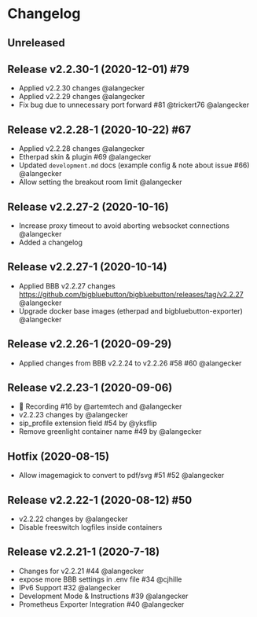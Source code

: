 # Changelog

## Unreleased

## Release v2.2.30-1 (2020-12-01) #79
- Applied v2.2.30 changes @alangecker
- Applied v2.2.29 changes @alangecker
- Fix bug due to unnecessary port forward #81 @trickert76 @alangecker

## Release v2.2.28-1 (2020-10-22) #67
- Applied v2.2.28 changes @alangecker
- Etherpad skin & plugin #69 @alangecker
- Updated `development.md` docs (example config & note about issue #66) @alangecker
- Allow setting the breakout room limit @alangecker

## Release v2.2.27-2 (2020-10-16)
- Increase proxy timeout to avoid aborting websocket connections @alangecker
- Added a changelog

## Release v2.2.27-1 (2020-10-14)
- Applied BBB v2.2.27 changes https://github.com/bigbluebutton/bigbluebutton/releases/tag/v2.2.27 @alangecker
- Upgrade docker base images (etherpad and bigbluebutton-exporter) @alangecker

## Release v2.2.26-1 (2020-09-29)
- Applied changes from BBB v2.2.24 to v2.2.26 #58 #60 @alangecker

## Release v2.2.23-1 (2020-09-06)
- :tada: Recording #16 by @artemtech and @alangecker 
- v2.2.23 changes by @alangecker 
- sip_profile extension field #54 by @yksflip
- Remove greenlight container name #49 by @alangecker 

## Hotfix (2020-08-15)
- Allow imagemagick to convert to pdf/svg #51 #52 @alangecker

## Release v2.2.22-1 (2020-08-12) #50
- v2.2.22 changes by @alangecker 
- Disable freeswitch logfiles inside containers

## Release v2.2.21-1 (2020-7-18)
- Changes for v2.2.21 #44 @alangecker
- expose more BBB settings in .env file #34 @cjhille
- IPv6 Support #32 @alangecker
- Development Mode & Instructions #39 @alangecker
- Prometheus Exporter Integration #40 @alangecker
